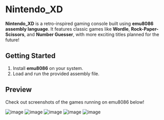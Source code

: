 # Nintendo_XD

**Nintendo_XD** is a retro-inspired gaming console built using **emu8086 assembly language**. It features classic games like **Wordle**, **Rock-Paper-Scissors**, and **Number Guesser**, with more exciting titles planned for the future!

## Getting Started

1. Install **emu8086** on your system.
2. Load and run the provided assembly file.

## Preview

Check out screenshots of the games running on emu8086 below!

![image](https://github.com/user-attachments/assets/7e1ba4bc-0adb-436b-bebf-39b4327d3f76)
![image](https://github.com/user-attachments/assets/98cdb50f-b959-497e-9115-ce7db5c4a582)
![image](https://github.com/user-attachments/assets/851cd988-994a-4f52-8227-8aaffcba0908)
![image](https://github.com/user-attachments/assets/f7e25f53-f687-41b1-a742-d8100f3b2936)
![image](https://github.com/user-attachments/assets/ac52bbbb-e312-4206-a42d-4d262adfd76c)

